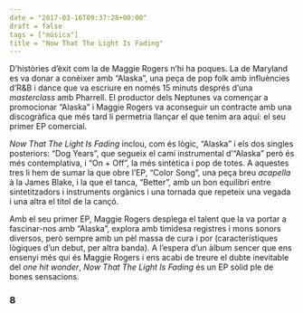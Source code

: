 ```yaml
---
date = "2017-03-16T09:37:28+00:00"
draft = false
tags = ["música"]
title = "Now That The Light Is Fading"
---
```

D’històries d’èxit com la de Maggie Rogers n’hi ha poques. La de Maryland es va donar a conèixer amb “Alaska”, una peça de pop folk amb influències d’R&B i dance que va escriure en només 15 minuts després d’una *masterclass* amb Pharrell. El productor dels Neptunes va començar a promocionar “Alaska” i Maggie Rogers va aconseguir un contracte amb una discogràfica que més tard li permetria llançar el que tenim ara aquí: el seu primer EP comercial.

<!-- more -->

*Now That The Light Is Fading* inclou, com és lògic, “Alaska” i els dos singles posteriors: “Dog Years”, que segueix el camí instrumental d’“Alaska” però és més contemplativa, i “On + Off”, la més sintètica i pop de totes. A aquestes tres li hem de sumar la que obre l’EP, “Color Song”, una peça breu *acapella* à la James Blake, i la que el tanca, “Better”, amb un bon equilibri entre sintetitzadors i instruments orgànics i una tornada que repeteix una vegada i una altra el títol de la cançó.

Amb el seu primer EP, Maggie Rogers desplega el talent que la va portar a fascinar-nos amb “Alaska”, explora amb timidesa registres i mons sonors diversos, però sempre amb un pèl massa de cura i por (característiques lògiques d’un debut, per altra banda). A l’espera d’un àlbum sencer que ens ensenyi més qui és Maggie Rogers i ens acabi de treure el dubte inevitable del *one hit wonder*, *Now That The Light Is Fading* és un EP sòlid ple de bones sensacions.

### 8


